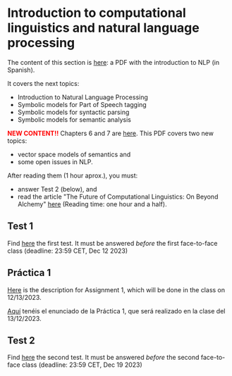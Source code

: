# Introduction to computational linguistics and natural language processing

The content of this section is [here](TecnicasPLN-1_v03.pdf): a PDF with the introduction to NLP (in Spanish).

It covers the next topics:

- Introduction to Natural Language Processing
- Symbolic models for Part of Speech tagging 
- Symbolic models for syntactic parsing
- Symbolic models for semantic analysis

<font color="red">**NEW CONTENT!!**</font> Chapters 6 and 7 are [here](TecnicasPLN-1_v03_caps6-7.pdf). This PDF covers two new topics:

- vector space models of semantics and
- some open issues in NLP.

After reading them (1 hour aprox.), you must:
- answer Test 2 (below), and
- read the article "The Future of Computational Linguistics: On Beyond Alchemy" [here](https://www.frontiersin.org/articles/10.3389/frai.2021.625341/full) (Reading time: one hour and a half).

## Test 1
Find [here](https://forms.gle/uesECmsw9Pez8DBA7) the first test. It must be answered *before* the first face-to-face class (deadline: 23:59 CET, Dec 12 2023)

## Práctica 1
[Here](TecnicasPLN_Practica1.pdf) is the description for Assignment 1, which will be done in the class on 12/13/2023.

[Aquí](TecnicasPLN_Practica1.pdf) tenéis el enunciado de la Práctica 1, que será realizado en la clase del 13/12/2023.

## Test 2
Find [here](https://forms.gle/ZkDWRSRSzB4p7Ugy7) the second test. It must be answered *before* the second face-to-face class (deadline: 23:59 CET, Dec 19 2023)
